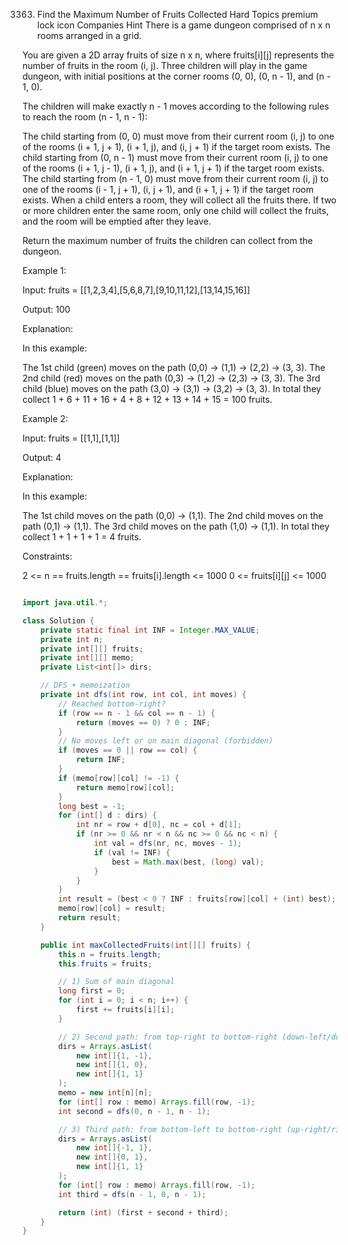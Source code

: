 3363. Find the Maximum Number of Fruits Collected
Hard
Topics
premium lock icon
Companies
Hint
There is a game dungeon comprised of n x n rooms arranged in a grid.

You are given a 2D array fruits of size n x n, where fruits[i][j] represents the number of fruits in the room (i, j). Three children will play in the game dungeon, with initial positions at the corner rooms (0, 0), (0, n - 1), and (n - 1, 0).

The children will make exactly n - 1 moves according to the following rules to reach the room (n - 1, n - 1):

The child starting from (0, 0) must move from their current room (i, j) to one of the rooms (i + 1, j + 1), (i + 1, j), and (i, j + 1) if the target room exists.
The child starting from (0, n - 1) must move from their current room (i, j) to one of the rooms (i + 1, j - 1), (i + 1, j), and (i + 1, j + 1) if the target room exists.
The child starting from (n - 1, 0) must move from their current room (i, j) to one of the rooms (i - 1, j + 1), (i, j + 1), and (i + 1, j + 1) if the target room exists.
When a child enters a room, they will collect all the fruits there. If two or more children enter the same room, only one child will collect the fruits, and the room will be emptied after they leave.

Return the maximum number of fruits the children can collect from the dungeon.

 

Example 1:

Input: fruits = [[1,2,3,4],[5,6,8,7],[9,10,11,12],[13,14,15,16]]

Output: 100

Explanation:



In this example:

The 1st child (green) moves on the path (0,0) -> (1,1) -> (2,2) -> (3, 3).
The 2nd child (red) moves on the path (0,3) -> (1,2) -> (2,3) -> (3, 3).
The 3rd child (blue) moves on the path (3,0) -> (3,1) -> (3,2) -> (3, 3).
In total they collect 1 + 6 + 11 + 16 + 4 + 8 + 12 + 13 + 14 + 15 = 100 fruits.

Example 2:

Input: fruits = [[1,1],[1,1]]

Output: 4

Explanation:

In this example:

The 1st child moves on the path (0,0) -> (1,1).
The 2nd child moves on the path (0,1) -> (1,1).
The 3rd child moves on the path (1,0) -> (1,1).
In total they collect 1 + 1 + 1 + 1 = 4 fruits.

 

Constraints:

2 <= n == fruits.length == fruits[i].length <= 1000
0 <= fruits[i][j] <= 1000


```java

import java.util.*;

class Solution {
    private static final int INF = Integer.MAX_VALUE;
    private int n;
    private int[][] fruits;
    private int[][] memo;
    private List<int[]> dirs;

    // DFS + memoization
    private int dfs(int row, int col, int moves) {
        // Reached bottom-right?
        if (row == n - 1 && col == n - 1) {
            return (moves == 0) ? 0 : INF;
        }
        // No moves left or on main diagonal (forbidden)
        if (moves == 0 || row == col) {
            return INF;
        }
        if (memo[row][col] != -1) {
            return memo[row][col];
        }
        long best = -1;
        for (int[] d : dirs) {
            int nr = row + d[0], nc = col + d[1];
            if (nr >= 0 && nr < n && nc >= 0 && nc < n) {
                int val = dfs(nr, nc, moves - 1);
                if (val != INF) {
                    best = Math.max(best, (long) val);
                }
            }
        }
        int result = (best < 0 ? INF : fruits[row][col] + (int) best);
        memo[row][col] = result;
        return result;
    }

    public int maxCollectedFruits(int[][] fruits) {
        this.n = fruits.length;
        this.fruits = fruits;

        // 1) Sum of main diagonal
        long first = 0;
        for (int i = 0; i < n; i++) {
            first += fruits[i][i];
        }

        // 2) Second path: from top-right to bottom-right (down-left/down/down-right)
        dirs = Arrays.asList(
            new int[]{1, -1},
            new int[]{1, 0},
            new int[]{1, 1}
        );
        memo = new int[n][n];
        for (int[] row : memo) Arrays.fill(row, -1);
        int second = dfs(0, n - 1, n - 1);

        // 3) Third path: from bottom-left to bottom-right (up-right/right/down-right)
        dirs = Arrays.asList(
            new int[]{-1, 1},
            new int[]{0, 1},
            new int[]{1, 1}
        );
        for (int[] row : memo) Arrays.fill(row, -1);
        int third = dfs(n - 1, 0, n - 1);

        return (int) (first + second + third);
    }
}

```
